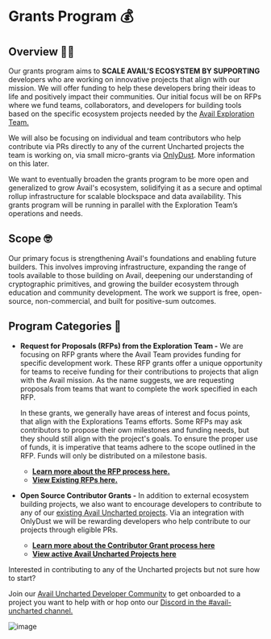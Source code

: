 # Grants Program 💰


## Overview 🐱‍👤

Our grants program aims to **SCALE AVAIL’S ECOSYSTEM BY SUPPORTING** developers who are working on innovative projects that align with our mission.  We will offer funding to help these developers bring their ideas to life and positively impact their communities. Our initial focus will be on RFPs where we fund teams, collaborators, and developers for building tools based on the specific ecosystem projects needed by the [Avail Exploration Team.](https://blog.availproject.org/meet-the-avail-explorations-team-charting-new-horizons/)

We will also be focusing on individual and team contributors who help contribute via PRs directly to any of the current Uncharted projects the team is working on, via small micro-grants via [OnlyDust](https://onlydust.xyz). More information on this later.

We want to eventually broaden the grants program to be more open and generalized to grow Avail's ecosystem, solidifying it as a secure and optimal rollup infrastructure for scalable blockspace and data availability. This grants program will be running in parallel with the Exploration Team’s operations and needs.


## Scope 🤓

Our primary focus is strengthening Avail's foundations and enabling future builders. This involves improving infrastructure, expanding the range of tools available to those building on Avail, deepening our understanding of cryptographic primitives, and growing the builder ecosystem through education and community development. The work we support is free, open-source, non-commercial, and built for positive-sum outcomes.


## Program Categories 🚀

- **Request for Proposals (RFPs) from the Exploration Team -** We are focusing on RFP grants where the Avail Team provides funding for specific development work. These RFP grants offer a unique opportunity for teams to receive funding for their contributions to projects that align with the Avail mission. As the name suggests, we are requesting proposals from teams that want to complete the work specified in each RFP.
    
    In these grants, we generally have areas of interest and focus points, that align with the Explorations Teams efforts. Some RFPs may ask contributors to propose their own milestones and funding needs, but they should still align with the project's goals. To ensure the proper use of funds, it is imperative that teams adhere to the scope outlined in the RFP. Funds will only be distributed on a milestone basis.
  
  - **[Learn more about the RFP process here.](RFPs/RFP-Process.md)**
  - **[View Existing RFPs here.](RFPs)**
  
- **Open Source Contributor Grants -** In addition to external ecosystem building projects, we also want to encourage developers to contribute to any of our [existing Avail Uncharted projects](https://github.com/availproject/avail-uncharted#%EF%B8%8F-active-projects-%EF%B8%8F). Via an integration with OnlyDust we will be rewarding developers who help contribute to our projects through eligible PRs.
    - **[Learn more about the Contributor Grant process here](Open%20Source%20Contributors/contributor-grants.md)**
    - **[View active Avail Uncharted Projects here ](https://github.com/availproject/avail-uncharted/tree/main#%EF%B8%8F-active-projects-%EF%B8%8F)**

Interested in contributing to any of the Uncharted projects but not sure how to start? 

Join our [Avail Uncharted Developer Community](https://t.me/avail_uncharted) to get onboarded to a project you want to help with or hop onto our [Discord in the #avail-uncharted channel.](https://discord.gg/availproject)


![image](https://github.com/availproject/avail-uncharted/assets/66296664/8ba52208-e993-40b8-9eb3-5162edd6d5fb)



